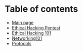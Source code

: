 # Table of contents

* [Main page](README.md)
* [Ethical Hacking Pentest](<README (1).md>)
* [Ethical Hacking 101](ethical-hacking-101.md)
* [Networking101](networking101.md)
* [Protocols](protocols.md)
